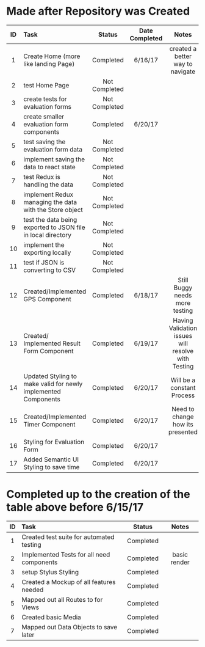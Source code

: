 # Made after Repository was Created
| ID  | Task   |  Status | Date Completed   | Notes  |
|:-:|:-|:-:|:-:|:-:|
| 1 | Create Home (more like landing Page)  |  Completed |  6/16/17 |  created a better way to navigate |
| 2  |  test Home Page |  Not Completed  |   |   |
| 3  |  create tests for evaluation forms |  Not Completed  |   |   |
| 4  |  create smaller evaluation form components | Completed  |  6/20/17 |
| 5  |   test saving the evaluation form data | Not Completed   |   |  |
| 6  |  implement saving the data to react state |  Not Completed  |    |
| 7  |  test Redux is handling the data | Not Completed   |   |   |
| 8  |  implement Redux managing the data with the Store object | Not Completed   |   |   |
| 9  |  test the data being exported to JSON file in local directory | Not Completed   |   |   |
| 10 |  implement the exporting locally   | Not Completed   |   |   |
| 11 |   test if JSON is converting to CSV|  Not Completed  |   |   |
|  12 | Created/Implemented GPS Component  |  Completed|  6/18/17 |Still Buggy needs more testing|
|  13 | Created/ Implemented Result Form Component  |  Completed|  6/19/17 | Having Validation issues will resolve with Testing|
|  14 | Updated Styling to make valid for newly implemented Components  |  Completed|  6/20/17 | Will be a constant Process |
|  15 | Created/Implemented  Timer Component |  Completed|  6/20/17 | Need to change how its presented|
|  16 | Styling for Evaluation Form |  Completed|  6/20/17 | |
|  17 | Added Semantic UI Styling to save time|  Completed|  6/20/17 | |


# Completed up to the creation of  the table above before 6/15/17
| ID  | Task |  Status | Notes  |
|:-:|:-|:-:|:-:|
|  1 | Created test suite for automated testing |  Completed|   |
|  2 | Implemented Tests for all need components |  Completed|basic render |
|  3 | setup Stylus Styling|  Completed|   |
|  4 | Created a Mockup of all features needed|  Completed|   |
|  5 | Mapped out all Routes to for Views |  Completed|   |
|  6 | Created basic Media  |  Completed|   |
|  7 | Mapped out Data Objects to save later  |  Completed|   |
